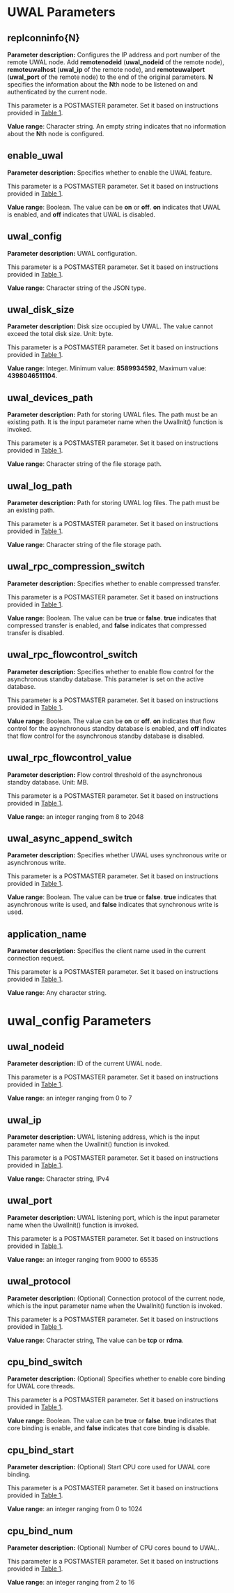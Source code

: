 # UWAL Parameters<a name="EN-US_TOPIC_0000001371524841"></a>

## replconninfo\{N\} 
**Parameter description:** Configures the IP address and port number of the remote UWAL node. Add **remotenodeid** \(**uwal_nodeid** of the remote node\), **remoteuwalhost** \(**uwal_ip** of the remote node\), and **remoteuwalport** \(**uwal_port** of the remote node\) to the end of the original parameters. **N** specifies the information about the **N**th node to be listened on and authenticated by the current node.

This parameter is a POSTMASTER parameter. Set it based on instructions provided in [Table 1](../DatabaseAdministrationGuide/resetting-parameters.md#en-us_topic_0283137176_en-us_topic_0237121562_en-us_topic_0059777490_t91a6f212010f4503b24d7943aed6d846).

**Value range**: Character string. An empty string indicates that no information about the **N**th node is configured.


## enable_uwal 
**Parameter description:** Specifies whether to enable the UWAL feature.

This parameter is a POSTMASTER parameter. Set it based on instructions provided in [Table 1](../DatabaseAdministrationGuide/resetting-parameters.md#en-us_topic_0283137176_en-us_topic_0237121562_en-us_topic_0059777490_t91a6f212010f4503b24d7943aed6d846).

**Value range**: Boolean. The value can be **on** or **off**. **on** indicates that UWAL is enabled, and **off** indicates that UWAL is disabled.


## uwal_config 
**Parameter description:** UWAL configuration.

This parameter is a POSTMASTER parameter. Set it based on instructions provided in [Table 1](../DatabaseAdministrationGuide/resetting-parameters.md#en-us_topic_0283137176_en-us_topic_0237121562_en-us_topic_0059777490_t91a6f212010f4503b24d7943aed6d846).

**Value range**: Character string of the JSON type.


## uwal_disk_size
**Parameter description:** Disk size occupied by UWAL. The value cannot exceed the total disk size. Unit: byte.

This parameter is a POSTMASTER parameter. Set it based on instructions provided in [Table 1](../DatabaseAdministrationGuide/resetting-parameters.md#en-us_topic_0283137176_en-us_topic_0237121562_en-us_topic_0059777490_t91a6f212010f4503b24d7943aed6d846).

**Value range**: Integer. Minimum value: **8589934592**, Maximum value: **4398046511104**.


## uwal_devices_path 
**Parameter description:** Path for storing UWAL files. The path must be an existing path. It is the input parameter name when the UwalInit() function is invoked.

This parameter is a POSTMASTER parameter. Set it based on instructions provided in [Table 1](../DatabaseAdministrationGuide/resetting-parameters.md#en-us_topic_0283137176_en-us_topic_0237121562_en-us_topic_0059777490_t91a6f212010f4503b24d7943aed6d846).

**Value range**: Character string of the file storage path.


## uwal_log_path 
**Parameter description:** Path for storing UWAL log files. The path must be an existing path.

This parameter is a POSTMASTER parameter. Set it based on instructions provided in [Table 1](../DatabaseAdministrationGuide/resetting-parameters.md#en-us_topic_0283137176_en-us_topic_0237121562_en-us_topic_0059777490_t91a6f212010f4503b24d7943aed6d846).

**Value range**: Character string of the file storage path.


## uwal_rpc_compression_switch
**Parameter description:** Specifies whether to enable compressed transfer.

This parameter is a POSTMASTER parameter. Set it based on instructions provided in [Table 1](../DatabaseAdministrationGuide/resetting-parameters.md#en-us_topic_0283137176_en-us_topic_0237121562_en-us_topic_0059777490_t91a6f212010f4503b24d7943aed6d846).

**Value range**: Boolean. The value can be **true** or **false**. **true** indicates that compressed transfer is enabled, and **false** indicates that compressed transfer is disabled.


## uwal_rpc_flowcontrol_switch
**Parameter description:** Specifies whether to enable flow control for the asynchronous standby database. This parameter is set on the active database.

This parameter is a POSTMASTER parameter. Set it based on instructions provided in [Table 1](../DatabaseAdministrationGuide/resetting-parameters.md#en-us_topic_0283137176_en-us_topic_0237121562_en-us_topic_0059777490_t91a6f212010f4503b24d7943aed6d846).

**Value range**: Boolean. The value can be **on** or **off**. **on** indicates that flow control for the asynchronous standby database is enabled, and **off** indicates that flow control for the asynchronous standby database is disabled.


## uwal_rpc_flowcontrol_value
**Parameter description:** Flow control threshold of the asynchronous standby database. Unit: MB.

This parameter is a POSTMASTER parameter. Set it based on instructions provided in [Table 1](../DatabaseAdministrationGuide/resetting-parameters.md#en-us_topic_0283137176_en-us_topic_0237121562_en-us_topic_0059777490_t91a6f212010f4503b24d7943aed6d846).

**Value range**: an integer ranging from 8 to 2048


## uwal_async_append_switch
**Parameter description:** Specifies whether UWAL uses synchronous write or asynchronous write.

This parameter is a POSTMASTER parameter. Set it based on instructions provided in [Table 1](../DatabaseAdministrationGuide/resetting-parameters.md#en-us_topic_0283137176_en-us_topic_0237121562_en-us_topic_0059777490_t91a6f212010f4503b24d7943aed6d846).

**Value range**: Boolean. The value can be **true** or **false**. **true** indicates that asynchronous write is used, and **false** indicates that synchronous write is used.


## application_name
**Parameter description:** Specifies the client name used in the current connection request.

This parameter is a POSTMASTER parameter. Set it based on instructions provided in [Table 1](../DatabaseAdministrationGuide/resetting-parameters.md#en-us_topic_0283137176_en-us_topic_0237121562_en-us_topic_0059777490_t91a6f212010f4503b24d7943aed6d846).

**Value range**: Any character string.



# uwal\_config Parameters

## uwal_nodeid
**Parameter description:** ID of the current UWAL node.

This parameter is a POSTMASTER parameter. Set it based on instructions provided in [Table 1](../DatabaseAdministrationGuide/resetting-parameters.md#en-us_topic_0283137176_en-us_topic_0237121562_en-us_topic_0059777490_t91a6f212010f4503b24d7943aed6d846).

**Value range**: an integer ranging from 0 to 7

## uwal_ip
**Parameter description:** UWAL listening address, which is the input parameter name when the UwalInit\(\) function is invoked.

This parameter is a POSTMASTER parameter. Set it based on instructions provided in [Table 1](../DatabaseAdministrationGuide/resetting-parameters.md#en-us_topic_0283137176_en-us_topic_0237121562_en-us_topic_0059777490_t91a6f212010f4503b24d7943aed6d846).

**Value range**: Character string, IPv4


## uwal_port
**Parameter description:** UWAL listening port, which is the input parameter name when the UwalInit\(\) function is invoked.

This parameter is a POSTMASTER parameter. Set it based on instructions provided in [Table 1](../DatabaseAdministrationGuide/resetting-parameters.md#en-us_topic_0283137176_en-us_topic_0237121562_en-us_topic_0059777490_t91a6f212010f4503b24d7943aed6d846).

**Value range**: an integer ranging from 9000 to 65535


## uwal_protocol
**Parameter description:** \(Optional\) Connection protocol of the current node, which is the input parameter name when the UwalInit\(\) function is invoked.

This parameter is a POSTMASTER parameter. Set it based on instructions provided in [Table 1](../DatabaseAdministrationGuide/resetting-parameters.md#en-us_topic_0283137176_en-us_topic_0237121562_en-us_topic_0059777490_t91a6f212010f4503b24d7943aed6d846).

**Value range**: Character string, The value can be **tcp** or **rdma**.


## cpu_bind_switch
**Parameter description:** \(Optional\) Specifies whether to enable core binding for UWAL core threads.

This parameter is a POSTMASTER parameter. Set it based on instructions provided in [Table 1](../DatabaseAdministrationGuide/resetting-parameters.md#en-us_topic_0283137176_en-us_topic_0237121562_en-us_topic_0059777490_t91a6f212010f4503b24d7943aed6d846).

**Value range**: Boolean. The value can be **true** or **false**. **true** indicates that core binding is enable, and **false** indicates that core binding is disable.


## cpu_bind_start
**Parameter description:** \(Optional\) Start CPU core used for UWAL core binding.

This parameter is a POSTMASTER parameter. Set it based on instructions provided in [Table 1](../DatabaseAdministrationGuide/resetting-parameters.md#en-us_topic_0283137176_en-us_topic_0237121562_en-us_topic_0059777490_t91a6f212010f4503b24d7943aed6d846).

**Value range**: an integer ranging from 0 to 1024


## cpu_bind_num
**Parameter description:** \(Optional\) Number of CPU cores bound to UWAL.

This parameter is a POSTMASTER parameter. Set it based on instructions provided in [Table 1](../DatabaseAdministrationGuide/resetting-parameters.md#en-us_topic_0283137176_en-us_topic_0237121562_en-us_topic_0059777490_t91a6f212010f4503b24d7943aed6d846).

**Value range**: an integer ranging from 2 to 16